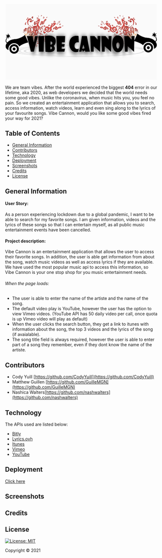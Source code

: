 <p align="center"> 
<img src="img/logo.png" alt= "vibe Cannon logo" width= "500px">
</p>

We are team vibes.  After the world experienced the biggest <b>404</b> error in our lifetime, aka  2020, as web developers we decided that the world needs some good vibes. Unlike the coronavirus, when music hits you, you feel no pain. So we created an entertainment application that allows you to search, access information, watch videos, learn and even sing along to the lyrics of your favourite songs. Vibe Cannon, would you like some good vibes fired your way for 2021?

## Table of Contents
* [General Information](#general-information)
* [Contributors](#contributors)
* [Technology](#technology)
* [Deployment](#deployment)
* [Screenshots](#screenshots)
* [Credits](#credits)
* [License](#license)

## General Information

#### User Story:
As a person experiencing lockdown due to a global pandemic, I want to be able to search for my favorite songs. I am given information, videos and the lyrics of these songs so that I can entertain myself, as all public music entertainment events have been cancelled.

#### Project description:
Vibe Cannon is an entertainment application that allows the user to access their favorite songs. In addition, the user is able get information from about the song, watch music videos as well as access lyrics if they are available. We have used the most popular music api to access this information, so Vibe Cannon is your one stop shop for you music entertainment needs.

###### When the page loads:
- The user is able to enter the name of the artiste and the name of the song.
- The default video play is YouTube, however the user has the option to view Vimeo videos. (YouTube API has 50 daily video per call, once quota is up Vimeo video will play as default)
- When the user clicks the search button, they get a link to itunes with information about the song, the top 3 videos and the lyrics of the song (if avaialable).
- The song title field is always required, however the user is able to enter part of a song they remember, even if they dont know the name of the artiste.


## Contributors
*  Cody Yuill [https://github.com/CodyYuill](https://github.com/CodyYuill)
*  Matthew Guillen [https://github.com/GuilleMGN](https://github.com/GuilleMGN)
*  Nashica Walters[https://github.com/nashwalters](https://github.com/nashwalters)

## Technology

The APIs used are listed below:

* [Bitly](https://dev.bitly.com/)
* [Lyrics.ovh](https://lyricsovh.docs.apiary.io/#)
* [Itunes](https://affiliate.itunes.apple.com/resources/documentation/itunes-store-web-service-search-api/)
* [Vimeo](https://developer.vimeo.com/)
* [YouTube](https://developers.google.com/youtube/)

## Deployment

[Click here](https://codyyuill.github.io/Vibe-Cannon/)

## Screenshots



## Credits



## License 
[![License: MIT](https://img.shields.io/badge/License-MIT-yellow.svg)](https://opensource.org/licenses/MIT)

Copyright © 2021
